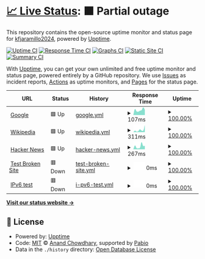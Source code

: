 # [📈 Live Status](https://kfjaramillo2024.github.io/ProyectoGHA02): <!--live status--> **🟧 Partial outage**

This repository contains the open-source uptime monitor and status page for [kfjaramillo2024](https://kfjaramillo2024.github.io/ProyectoGHA02), powered by [Upptime](https://github.com/upptime/upptime).

[![Uptime CI](https://github.com/kfjaramillo2024/ProyectoGHA02/workflows/Uptime%20CI/badge.svg)](https://github.com/kfjaramillo2024/ProyectoGHA02/actions?query=workflow%3A%22Uptime+CI%22)
[![Response Time CI](https://github.com/kfjaramillo2024/ProyectoGHA02/workflows/Response%20Time%20CI/badge.svg)](https://github.com/kfjaramillo2024/ProyectoGHA02/actions?query=workflow%3A%22Response+Time+CI%22)
[![Graphs CI](https://github.com/kfjaramillo2024/ProyectoGHA02/workflows/Graphs%20CI/badge.svg)](https://github.com/kfjaramillo2024/ProyectoGHA02/actions?query=workflow%3A%22Graphs+CI%22)
[![Static Site CI](https://github.com/kfjaramillo2024/ProyectoGHA02/workflows/Static%20Site%20CI/badge.svg)](https://github.com/kfjaramillo2024/ProyectoGHA02/actions?query=workflow%3A%22Static+Site+CI%22)
[![Summary CI](https://github.com/kfjaramillo2024/ProyectoGHA02/workflows/Summary%20CI/badge.svg)](https://github.com/kfjaramillo2024/ProyectoGHA02/actions?query=workflow%3A%22Summary+CI%22)

With [Upptime](https://upptime.js.org), you can get your own unlimited and free uptime monitor and status page, powered entirely by a GitHub repository. We use [Issues](https://github.com/kfjaramillo2024/ProyectoGHA02/issues) as incident reports, [Actions](https://github.com/kfjaramillo2024/ProyectoGHA02/actions) as uptime monitors, and [Pages](https://kfjaramillo2024.github.io/ProyectoGHA02) for the status page.

<!--start: status pages-->
<!-- This summary is generated by Upptime (https://github.com/upptime/upptime) -->
<!-- Do not edit this manually, your changes will be overwritten -->
<!-- prettier-ignore -->
| URL | Status | History | Response Time | Uptime |
| --- | ------ | ------- | ------------- | ------ |
| <img alt="" src="https://icons.duckduckgo.com/ip3/www.google.com.ico" height="13"> [Google](https://www.google.com) | 🟩 Up | [google.yml](https://github.com/LFCEPEDAP/Monitor2.0/commits/HEAD/history/google.yml) | <details><summary><img alt="Response time graph" src="./graphs/google/response-time-week.png" height="20"> 107ms</summary><br><a href="https://LFCEPEDAP.github.io/Monitor2.0/history/google"><img alt="Response time 95" src="https://img.shields.io/endpoint?url=https%3A%2F%2Fraw.githubusercontent.com%2FLFCEPEDAP%2FMonitor2.0%2FHEAD%2Fapi%2Fgoogle%2Fresponse-time.json"></a><br><a href="https://LFCEPEDAP.github.io/Monitor2.0/history/google"><img alt="24-hour response time 77" src="https://img.shields.io/endpoint?url=https%3A%2F%2Fraw.githubusercontent.com%2FLFCEPEDAP%2FMonitor2.0%2FHEAD%2Fapi%2Fgoogle%2Fresponse-time-day.json"></a><br><a href="https://LFCEPEDAP.github.io/Monitor2.0/history/google"><img alt="7-day response time 107" src="https://img.shields.io/endpoint?url=https%3A%2F%2Fraw.githubusercontent.com%2FLFCEPEDAP%2FMonitor2.0%2FHEAD%2Fapi%2Fgoogle%2Fresponse-time-week.json"></a><br><a href="https://LFCEPEDAP.github.io/Monitor2.0/history/google"><img alt="30-day response time 95" src="https://img.shields.io/endpoint?url=https%3A%2F%2Fraw.githubusercontent.com%2FLFCEPEDAP%2FMonitor2.0%2FHEAD%2Fapi%2Fgoogle%2Fresponse-time-month.json"></a><br><a href="https://LFCEPEDAP.github.io/Monitor2.0/history/google"><img alt="1-year response time 95" src="https://img.shields.io/endpoint?url=https%3A%2F%2Fraw.githubusercontent.com%2FLFCEPEDAP%2FMonitor2.0%2FHEAD%2Fapi%2Fgoogle%2Fresponse-time-year.json"></a></details> | <details><summary><a href="https://LFCEPEDAP.github.io/Monitor2.0/history/google">100.00%</a></summary><a href="https://LFCEPEDAP.github.io/Monitor2.0/history/google"><img alt="All-time uptime 100.00%" src="https://img.shields.io/endpoint?url=https%3A%2F%2Fraw.githubusercontent.com%2FLFCEPEDAP%2FMonitor2.0%2FHEAD%2Fapi%2Fgoogle%2Fuptime.json"></a><br><a href="https://LFCEPEDAP.github.io/Monitor2.0/history/google"><img alt="24-hour uptime 100.00%" src="https://img.shields.io/endpoint?url=https%3A%2F%2Fraw.githubusercontent.com%2FLFCEPEDAP%2FMonitor2.0%2FHEAD%2Fapi%2Fgoogle%2Fuptime-day.json"></a><br><a href="https://LFCEPEDAP.github.io/Monitor2.0/history/google"><img alt="7-day uptime 100.00%" src="https://img.shields.io/endpoint?url=https%3A%2F%2Fraw.githubusercontent.com%2FLFCEPEDAP%2FMonitor2.0%2FHEAD%2Fapi%2Fgoogle%2Fuptime-week.json"></a><br><a href="https://LFCEPEDAP.github.io/Monitor2.0/history/google"><img alt="30-day uptime 100.00%" src="https://img.shields.io/endpoint?url=https%3A%2F%2Fraw.githubusercontent.com%2FLFCEPEDAP%2FMonitor2.0%2FHEAD%2Fapi%2Fgoogle%2Fuptime-month.json"></a><br><a href="https://LFCEPEDAP.github.io/Monitor2.0/history/google"><img alt="1-year uptime 100.00%" src="https://img.shields.io/endpoint?url=https%3A%2F%2Fraw.githubusercontent.com%2FLFCEPEDAP%2FMonitor2.0%2FHEAD%2Fapi%2Fgoogle%2Fuptime-year.json"></a></details>
| <img alt="" src="https://icons.duckduckgo.com/ip3/en.wikipedia.org.ico" height="13"> [Wikipedia](https://en.wikipedia.org) | 🟩 Up | [wikipedia.yml](https://github.com/LFCEPEDAP/Monitor2.0/commits/HEAD/history/wikipedia.yml) | <details><summary><img alt="Response time graph" src="./graphs/wikipedia/response-time-week.png" height="20"> 311ms</summary><br><a href="https://LFCEPEDAP.github.io/Monitor2.0/history/wikipedia"><img alt="Response time 274" src="https://img.shields.io/endpoint?url=https%3A%2F%2Fraw.githubusercontent.com%2FLFCEPEDAP%2FMonitor2.0%2FHEAD%2Fapi%2Fwikipedia%2Fresponse-time.json"></a><br><a href="https://LFCEPEDAP.github.io/Monitor2.0/history/wikipedia"><img alt="24-hour response time 545" src="https://img.shields.io/endpoint?url=https%3A%2F%2Fraw.githubusercontent.com%2FLFCEPEDAP%2FMonitor2.0%2FHEAD%2Fapi%2Fwikipedia%2Fresponse-time-day.json"></a><br><a href="https://LFCEPEDAP.github.io/Monitor2.0/history/wikipedia"><img alt="7-day response time 311" src="https://img.shields.io/endpoint?url=https%3A%2F%2Fraw.githubusercontent.com%2FLFCEPEDAP%2FMonitor2.0%2FHEAD%2Fapi%2Fwikipedia%2Fresponse-time-week.json"></a><br><a href="https://LFCEPEDAP.github.io/Monitor2.0/history/wikipedia"><img alt="30-day response time 274" src="https://img.shields.io/endpoint?url=https%3A%2F%2Fraw.githubusercontent.com%2FLFCEPEDAP%2FMonitor2.0%2FHEAD%2Fapi%2Fwikipedia%2Fresponse-time-month.json"></a><br><a href="https://LFCEPEDAP.github.io/Monitor2.0/history/wikipedia"><img alt="1-year response time 274" src="https://img.shields.io/endpoint?url=https%3A%2F%2Fraw.githubusercontent.com%2FLFCEPEDAP%2FMonitor2.0%2FHEAD%2Fapi%2Fwikipedia%2Fresponse-time-year.json"></a></details> | <details><summary><a href="https://LFCEPEDAP.github.io/Monitor2.0/history/wikipedia">100.00%</a></summary><a href="https://LFCEPEDAP.github.io/Monitor2.0/history/wikipedia"><img alt="All-time uptime 100.00%" src="https://img.shields.io/endpoint?url=https%3A%2F%2Fraw.githubusercontent.com%2FLFCEPEDAP%2FMonitor2.0%2FHEAD%2Fapi%2Fwikipedia%2Fuptime.json"></a><br><a href="https://LFCEPEDAP.github.io/Monitor2.0/history/wikipedia"><img alt="24-hour uptime 100.00%" src="https://img.shields.io/endpoint?url=https%3A%2F%2Fraw.githubusercontent.com%2FLFCEPEDAP%2FMonitor2.0%2FHEAD%2Fapi%2Fwikipedia%2Fuptime-day.json"></a><br><a href="https://LFCEPEDAP.github.io/Monitor2.0/history/wikipedia"><img alt="7-day uptime 100.00%" src="https://img.shields.io/endpoint?url=https%3A%2F%2Fraw.githubusercontent.com%2FLFCEPEDAP%2FMonitor2.0%2FHEAD%2Fapi%2Fwikipedia%2Fuptime-week.json"></a><br><a href="https://LFCEPEDAP.github.io/Monitor2.0/history/wikipedia"><img alt="30-day uptime 100.00%" src="https://img.shields.io/endpoint?url=https%3A%2F%2Fraw.githubusercontent.com%2FLFCEPEDAP%2FMonitor2.0%2FHEAD%2Fapi%2Fwikipedia%2Fuptime-month.json"></a><br><a href="https://LFCEPEDAP.github.io/Monitor2.0/history/wikipedia"><img alt="1-year uptime 100.00%" src="https://img.shields.io/endpoint?url=https%3A%2F%2Fraw.githubusercontent.com%2FLFCEPEDAP%2FMonitor2.0%2FHEAD%2Fapi%2Fwikipedia%2Fuptime-year.json"></a></details>
| <img alt="" src="https://icons.duckduckgo.com/ip3/news.ycombinator.com.ico" height="13"> [Hacker News](https://news.ycombinator.com) | 🟩 Up | [hacker-news.yml](https://github.com/LFCEPEDAP/Monitor2.0/commits/HEAD/history/hacker-news.yml) | <details><summary><img alt="Response time graph" src="./graphs/hacker-news/response-time-week.png" height="20"> 267ms</summary><br><a href="https://LFCEPEDAP.github.io/Monitor2.0/history/hacker-news"><img alt="Response time 337" src="https://img.shields.io/endpoint?url=https%3A%2F%2Fraw.githubusercontent.com%2FLFCEPEDAP%2FMonitor2.0%2FHEAD%2Fapi%2Fhacker-news%2Fresponse-time.json"></a><br><a href="https://LFCEPEDAP.github.io/Monitor2.0/history/hacker-news"><img alt="24-hour response time 112" src="https://img.shields.io/endpoint?url=https%3A%2F%2Fraw.githubusercontent.com%2FLFCEPEDAP%2FMonitor2.0%2FHEAD%2Fapi%2Fhacker-news%2Fresponse-time-day.json"></a><br><a href="https://LFCEPEDAP.github.io/Monitor2.0/history/hacker-news"><img alt="7-day response time 267" src="https://img.shields.io/endpoint?url=https%3A%2F%2Fraw.githubusercontent.com%2FLFCEPEDAP%2FMonitor2.0%2FHEAD%2Fapi%2Fhacker-news%2Fresponse-time-week.json"></a><br><a href="https://LFCEPEDAP.github.io/Monitor2.0/history/hacker-news"><img alt="30-day response time 337" src="https://img.shields.io/endpoint?url=https%3A%2F%2Fraw.githubusercontent.com%2FLFCEPEDAP%2FMonitor2.0%2FHEAD%2Fapi%2Fhacker-news%2Fresponse-time-month.json"></a><br><a href="https://LFCEPEDAP.github.io/Monitor2.0/history/hacker-news"><img alt="1-year response time 337" src="https://img.shields.io/endpoint?url=https%3A%2F%2Fraw.githubusercontent.com%2FLFCEPEDAP%2FMonitor2.0%2FHEAD%2Fapi%2Fhacker-news%2Fresponse-time-year.json"></a></details> | <details><summary><a href="https://LFCEPEDAP.github.io/Monitor2.0/history/hacker-news">100.00%</a></summary><a href="https://LFCEPEDAP.github.io/Monitor2.0/history/hacker-news"><img alt="All-time uptime 100.00%" src="https://img.shields.io/endpoint?url=https%3A%2F%2Fraw.githubusercontent.com%2FLFCEPEDAP%2FMonitor2.0%2FHEAD%2Fapi%2Fhacker-news%2Fuptime.json"></a><br><a href="https://LFCEPEDAP.github.io/Monitor2.0/history/hacker-news"><img alt="24-hour uptime 100.00%" src="https://img.shields.io/endpoint?url=https%3A%2F%2Fraw.githubusercontent.com%2FLFCEPEDAP%2FMonitor2.0%2FHEAD%2Fapi%2Fhacker-news%2Fuptime-day.json"></a><br><a href="https://LFCEPEDAP.github.io/Monitor2.0/history/hacker-news"><img alt="7-day uptime 100.00%" src="https://img.shields.io/endpoint?url=https%3A%2F%2Fraw.githubusercontent.com%2FLFCEPEDAP%2FMonitor2.0%2FHEAD%2Fapi%2Fhacker-news%2Fuptime-week.json"></a><br><a href="https://LFCEPEDAP.github.io/Monitor2.0/history/hacker-news"><img alt="30-day uptime 100.00%" src="https://img.shields.io/endpoint?url=https%3A%2F%2Fraw.githubusercontent.com%2FLFCEPEDAP%2FMonitor2.0%2FHEAD%2Fapi%2Fhacker-news%2Fuptime-month.json"></a><br><a href="https://LFCEPEDAP.github.io/Monitor2.0/history/hacker-news"><img alt="1-year uptime 100.00%" src="https://img.shields.io/endpoint?url=https%3A%2F%2Fraw.githubusercontent.com%2FLFCEPEDAP%2FMonitor2.0%2FHEAD%2Fapi%2Fhacker-news%2Fuptime-year.json"></a></details>
| <img alt="" src="https://icons.duckduckgo.com/ip3/thissitedoesnotexist.koj.co.ico" height="13"> [Test Broken Site](https://thissitedoesnotexist.koj.co) | 🟥 Down | [test-broken-site.yml](https://github.com/LFCEPEDAP/Monitor2.0/commits/HEAD/history/test-broken-site.yml) | <details><summary><img alt="Response time graph" src="./graphs/test-broken-site/response-time-week.png" height="20"> 0ms</summary><br><a href="https://LFCEPEDAP.github.io/Monitor2.0/history/test-broken-site"><img alt="Response time 0" src="https://img.shields.io/endpoint?url=https%3A%2F%2Fraw.githubusercontent.com%2FLFCEPEDAP%2FMonitor2.0%2FHEAD%2Fapi%2Ftest-broken-site%2Fresponse-time.json"></a><br><a href="https://LFCEPEDAP.github.io/Monitor2.0/history/test-broken-site"><img alt="24-hour response time 0" src="https://img.shields.io/endpoint?url=https%3A%2F%2Fraw.githubusercontent.com%2FLFCEPEDAP%2FMonitor2.0%2FHEAD%2Fapi%2Ftest-broken-site%2Fresponse-time-day.json"></a><br><a href="https://LFCEPEDAP.github.io/Monitor2.0/history/test-broken-site"><img alt="7-day response time 0" src="https://img.shields.io/endpoint?url=https%3A%2F%2Fraw.githubusercontent.com%2FLFCEPEDAP%2FMonitor2.0%2FHEAD%2Fapi%2Ftest-broken-site%2Fresponse-time-week.json"></a><br><a href="https://LFCEPEDAP.github.io/Monitor2.0/history/test-broken-site"><img alt="30-day response time 0" src="https://img.shields.io/endpoint?url=https%3A%2F%2Fraw.githubusercontent.com%2FLFCEPEDAP%2FMonitor2.0%2FHEAD%2Fapi%2Ftest-broken-site%2Fresponse-time-month.json"></a><br><a href="https://LFCEPEDAP.github.io/Monitor2.0/history/test-broken-site"><img alt="1-year response time 0" src="https://img.shields.io/endpoint?url=https%3A%2F%2Fraw.githubusercontent.com%2FLFCEPEDAP%2FMonitor2.0%2FHEAD%2Fapi%2Ftest-broken-site%2Fresponse-time-year.json"></a></details> | <details><summary><a href="https://LFCEPEDAP.github.io/Monitor2.0/history/test-broken-site">100.00%</a></summary><a href="https://LFCEPEDAP.github.io/Monitor2.0/history/test-broken-site"><img alt="All-time uptime 100.00%" src="https://img.shields.io/endpoint?url=https%3A%2F%2Fraw.githubusercontent.com%2FLFCEPEDAP%2FMonitor2.0%2FHEAD%2Fapi%2Ftest-broken-site%2Fuptime.json"></a><br><a href="https://LFCEPEDAP.github.io/Monitor2.0/history/test-broken-site"><img alt="24-hour uptime 100.00%" src="https://img.shields.io/endpoint?url=https%3A%2F%2Fraw.githubusercontent.com%2FLFCEPEDAP%2FMonitor2.0%2FHEAD%2Fapi%2Ftest-broken-site%2Fuptime-day.json"></a><br><a href="https://LFCEPEDAP.github.io/Monitor2.0/history/test-broken-site"><img alt="7-day uptime 100.00%" src="https://img.shields.io/endpoint?url=https%3A%2F%2Fraw.githubusercontent.com%2FLFCEPEDAP%2FMonitor2.0%2FHEAD%2Fapi%2Ftest-broken-site%2Fuptime-week.json"></a><br><a href="https://LFCEPEDAP.github.io/Monitor2.0/history/test-broken-site"><img alt="30-day uptime 100.00%" src="https://img.shields.io/endpoint?url=https%3A%2F%2Fraw.githubusercontent.com%2FLFCEPEDAP%2FMonitor2.0%2FHEAD%2Fapi%2Ftest-broken-site%2Fuptime-month.json"></a><br><a href="https://LFCEPEDAP.github.io/Monitor2.0/history/test-broken-site"><img alt="1-year uptime 100.00%" src="https://img.shields.io/endpoint?url=https%3A%2F%2Fraw.githubusercontent.com%2FLFCEPEDAP%2FMonitor2.0%2FHEAD%2Fapi%2Ftest-broken-site%2Fuptime-year.json"></a></details>
| <img alt="" src="https://icons.duckduckgo.com/ip3/null.ico" height="13"> [IPv6 test](forwardemail.net) | 🟥 Down | [i-pv6-test.yml](https://github.com/LFCEPEDAP/Monitor2.0/commits/HEAD/history/i-pv6-test.yml) | <details><summary><img alt="Response time graph" src="./graphs/i-pv6-test/response-time-week.png" height="20"> 0ms</summary><br><a href="https://LFCEPEDAP.github.io/Monitor2.0/history/i-pv6-test"><img alt="Response time 0" src="https://img.shields.io/endpoint?url=https%3A%2F%2Fraw.githubusercontent.com%2FLFCEPEDAP%2FMonitor2.0%2FHEAD%2Fapi%2Fi-pv6-test%2Fresponse-time.json"></a><br><a href="https://LFCEPEDAP.github.io/Monitor2.0/history/i-pv6-test"><img alt="24-hour response time 0" src="https://img.shields.io/endpoint?url=https%3A%2F%2Fraw.githubusercontent.com%2FLFCEPEDAP%2FMonitor2.0%2FHEAD%2Fapi%2Fi-pv6-test%2Fresponse-time-day.json"></a><br><a href="https://LFCEPEDAP.github.io/Monitor2.0/history/i-pv6-test"><img alt="7-day response time 0" src="https://img.shields.io/endpoint?url=https%3A%2F%2Fraw.githubusercontent.com%2FLFCEPEDAP%2FMonitor2.0%2FHEAD%2Fapi%2Fi-pv6-test%2Fresponse-time-week.json"></a><br><a href="https://LFCEPEDAP.github.io/Monitor2.0/history/i-pv6-test"><img alt="30-day response time 0" src="https://img.shields.io/endpoint?url=https%3A%2F%2Fraw.githubusercontent.com%2FLFCEPEDAP%2FMonitor2.0%2FHEAD%2Fapi%2Fi-pv6-test%2Fresponse-time-month.json"></a><br><a href="https://LFCEPEDAP.github.io/Monitor2.0/history/i-pv6-test"><img alt="1-year response time 0" src="https://img.shields.io/endpoint?url=https%3A%2F%2Fraw.githubusercontent.com%2FLFCEPEDAP%2FMonitor2.0%2FHEAD%2Fapi%2Fi-pv6-test%2Fresponse-time-year.json"></a></details> | <details><summary><a href="https://LFCEPEDAP.github.io/Monitor2.0/history/i-pv6-test">100.00%</a></summary><a href="https://LFCEPEDAP.github.io/Monitor2.0/history/i-pv6-test"><img alt="All-time uptime 100.00%" src="https://img.shields.io/endpoint?url=https%3A%2F%2Fraw.githubusercontent.com%2FLFCEPEDAP%2FMonitor2.0%2FHEAD%2Fapi%2Fi-pv6-test%2Fuptime.json"></a><br><a href="https://LFCEPEDAP.github.io/Monitor2.0/history/i-pv6-test"><img alt="24-hour uptime 100.00%" src="https://img.shields.io/endpoint?url=https%3A%2F%2Fraw.githubusercontent.com%2FLFCEPEDAP%2FMonitor2.0%2FHEAD%2Fapi%2Fi-pv6-test%2Fuptime-day.json"></a><br><a href="https://LFCEPEDAP.github.io/Monitor2.0/history/i-pv6-test"><img alt="7-day uptime 100.00%" src="https://img.shields.io/endpoint?url=https%3A%2F%2Fraw.githubusercontent.com%2FLFCEPEDAP%2FMonitor2.0%2FHEAD%2Fapi%2Fi-pv6-test%2Fuptime-week.json"></a><br><a href="https://LFCEPEDAP.github.io/Monitor2.0/history/i-pv6-test"><img alt="30-day uptime 100.00%" src="https://img.shields.io/endpoint?url=https%3A%2F%2Fraw.githubusercontent.com%2FLFCEPEDAP%2FMonitor2.0%2FHEAD%2Fapi%2Fi-pv6-test%2Fuptime-month.json"></a><br><a href="https://LFCEPEDAP.github.io/Monitor2.0/history/i-pv6-test"><img alt="1-year uptime 100.00%" src="https://img.shields.io/endpoint?url=https%3A%2F%2Fraw.githubusercontent.com%2FLFCEPEDAP%2FMonitor2.0%2FHEAD%2Fapi%2Fi-pv6-test%2Fuptime-year.json"></a></details>

<!--end: status pages-->

[**Visit our status website →**](https://kfjaramillo2024.github.io/ProyectoGHA02)

## 📄 License

- Powered by: [Upptime](https://github.com/upptime/upptime)
- Code: [MIT](./LICENSE) © [Anand Chowdhary](https://anandchowdhary.com), supported by [Pabio](https://pabio.com)
- Data in the `./history` directory: [Open Database License](https://opendatacommons.org/licenses/odbl/1-0/)
